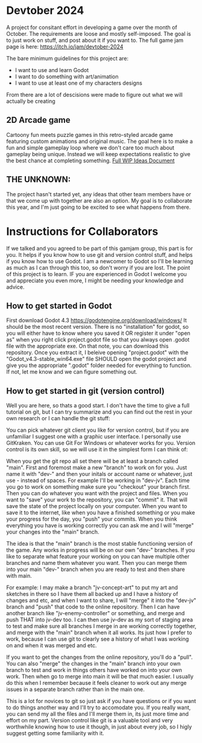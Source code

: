 # Devtober 2024
A project for consitant effort in developing a game over the month of October. The requirements are loose and mostly self-imposed. The goal is to just work on stuff, and post about it if you want to. The full game jam page is here: https://itch.io/jam/devtober-2024

The bare minimum guidelines for this project are:
- I want to use and learn Godot
- I want to do something with art/animation
- I want to use at least one of my characters designs

From there are a lot of descisions were made to figure out what we will actually be creating

## 2D Arcade game
Cartoony fun meets puzzle games in this retro-styled arcade game featuring custom animations and original music. The goal here is to make a fun and simple gameplay loop where we don't care too much about gameplay being unique. Instead we will keep expectations realistic to give the best chance at completing something.
[Full WIP Ideas Document](https://docs.google.com/document/d/1_56ptP_n4veRY45rVA_g2Vw_qhZGDT1ag9vkRnXH2g4/edit?pli=1#heading=h.u6ln3yn7ddk8)

## THE UNKNOWN:
The project hasn't started yet, any ideas that other team members have or that we come up with together are also an option. My goal is to collaborate this year, and I'm just going to be excited to see what happens from there.

# Instructions for Collaborators
If we talked and you agreed to be part of this gamjam group, this part is for you. It helps if you know how to use git and version control stuff, and helps if you know how to use Godot. I am a newcomer to Godot so I'll be learning as much as I can through this too, so don't worry if you are lost. The point of this project is to learn. IF you are experienced in Godot I welcome you and appreciate you even more, I might be needing your knowledge and advice.

## How to get started in Godot
First download Godot 4.3 https://godotengine.org/download/windows/
It should be the most recent version. There is no "installation" for godot, so you will either have to know where you saved it OR register it under "open as" when you right click project.godot file so that you always open .godot file with the appropriate exe.
On that note, you can download this repository. Once you extract it, I beleive opening "project.godot" with the "Godot_v4.3-stable_win64.exe" file SHOULD open the godot project and give you the appropriate ".godot" folder needed for everything to function. If not, let me know and we can figure something out.

## How to get started in git (version control)
Well you are here, so thats a good start. I don't have the time to give a full tutorial on git, but I can try summarize and you can find out the rest in your own research or I can handle the git stuff:

You can pick whatever git client you like for version control, but if you are unfamiliar I suggest one with a graphic user interface. I personally use GitKraken. You can use Git For Windows or whatever works for you. Version control is its own skill, so we will use it in the simplest form I can think of:

When you get the git repo all set there will be at least a branch called "main". First and foremost make a new "branch" to work on for you. Just name it with "dev-" and then your initals or account name or whatever, just use - instead of spaces. For example I'll be working in "dev-jv". Each time you go to work on something make sure you "checkout" your branch first. Then you can do whatever you want with the project and files. When you want to "save" your work to the repository, you can "commit" it. That will save the state of the project locally on your computer. When you want to save it to the internet, like when you have a finished something or you make your progress for the day, you "push" your commits. When you think everything you have is working correctly you can ask me and I will "merge" your changes into the "main" branch.

The idea is that the "main" branch is the most stable functioning version of the game. Any works in progress will be on our own "dev-" branches. If you like to separate what feature your working on you can have multiple other branches and name them whatever you want. Then you can merge them into your main "dev-" branch when you are ready to test and then share with main.

For example:
I may make a branch "jv-concept-art" to put my art and sketches in there so I have them all backed up and I have a history of changes and etc, and when I want to share, I will "merge" it into the "dev-jv" branch and "push" that code to the online repository. Then I can have another branch like "jv-enemy-controller" or something, and merge and push THAT into jv-dev too. I can then use jv-dev as my sort of staging area to test and make sure all branches I merge in are working correctly together, and merge with the "main" branch when it all works. Its just how I prefer to work, because I can use git to clearly see a history of what I was working on and when it was merged and etc.

If you want to get the changes from the online repository, you'll do a "pull". You can also "merge" the changes in the "main" branch into your own branch to test and work in things others have worked on into your own work. Then when go to merge into main it will be that much easier. I usually do this when I remember because it feels cleaner to work out any merge issues in a separate branch rather than in the main one.

This is a lot for novices to git so just ask if you have questions or if you want to do things another way and I'll try to accomodate you. If you really want, you can send my all the files and I'll merge them in, its just more time and effort on my part. Version control like git is a valuable tool and very worthwhile knowing how to use it though, in just about every job, so I higly suggest getting some familiarity with it.
